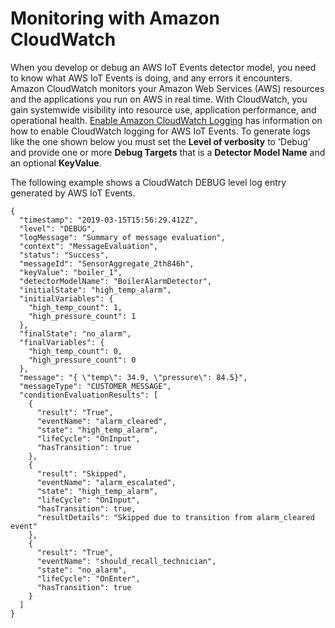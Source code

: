 # Monitoring with Amazon CloudWatch<a name="monitoring-cloudwatch"></a>

When you develop or debug an AWS IoT Events detector model, you need to know what AWS IoT Events is doing, and any errors it encounters\. Amazon CloudWatch monitors your Amazon Web Services \(AWS\) resources and the applications you run on AWS in real time\. With CloudWatch, you gain systemwide visibility into resource use, application performance, and operational health\. [Enable Amazon CloudWatch Logging](best-practices.md#best-practices-cw-logs) has information on how to enable CloudWatch logging for AWS IoT Events\. To generate logs like the one shown below you must set the **Level of verbosity** to 'Debug' and provide one or more **Debug Targets** that is a **Detector Model Name** and an optional **KeyValue**\.

The following example shows a CloudWatch DEBUG level log entry generated by AWS IoT Events\.

```
{
  "timestamp": "2019-03-15T15:56:29.412Z",
  "level": "DEBUG",
  "logMessage": "Summary of message evaluation",
  "context": "MessageEvaluation",
  "status": "Success",
  "messageId": "SensorAggregate_2th846h",
  "keyValue": "boiler_1",
  "detectorModelName": "BoilerAlarmDetector",
  "initialState": "high_temp_alarm",
  "initialVariables": {
    "high_temp_count": 1,
    "high_pressure_count": 1
  },
  "finalState": "no_alarm",
  "finalVariables": {
    "high_temp_count": 0,
    "high_pressure_count": 0
  },
  "message": "{ \"temp\": 34.9, \"pressure\": 84.5}",
  "messageType": "CUSTOMER_MESSAGE",
  "conditionEvaluationResults": [
    {
      "result": "True",
      "eventName": "alarm_cleared",
      "state": "high_temp_alarm",
      "lifeCycle": "OnInput",
      "hasTransition": true
    },
    {
      "result": "Skipped",
      "eventName": "alarm_escalated",
      "state": "high_temp_alarm",
      "lifeCycle": "OnInput",
      "hasTransition": true,
      "resultDetails": "Skipped due to transition from alarm_cleared event"
    },
    {
      "result": "True",
      "eventName": "should_recall_technician",
      "state": "no_alarm",
      "lifeCycle": "OnEnter",
      "hasTransition": true
    }
  ]
}
```